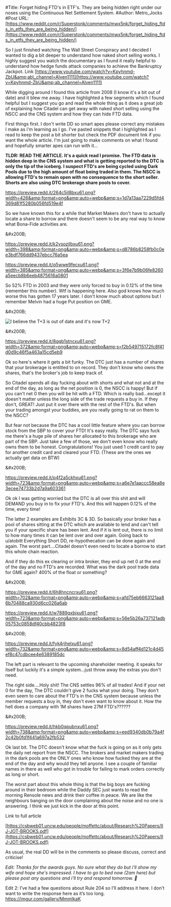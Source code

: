 #Title: Forget hiding FTD's in ETF's. They are being hidden right under our noses using the Continuous Net Settlement System.
#Author: Metro_Jocks
#Post URL: [https://www.reddit.com/r/Superstonk/comments/mwx5nk/forget_hiding_ftds_in_etfs_they_are_being_hidden/](https://www.reddit.com/r/Superstonk/comments/mwx5nk/forget_hiding_ftds_in_etfs_they_are_being_hidden/)


So I just finished watching The Wall Street Conspiracy and I decided I wanted to dig a bit deeper to understand how naked short selling works. I highly suggest you watch the documentary as I found it really helpful to understand how hedge funds attack companies to achieve the Bankruptcy Jackpot. Link [https://www.youtube.com/watch?v=Kpyhnmd-ZbU&amp;ab\_channel=Alven1111](https://www.youtube.com/watch?v=Kpyhnmd-ZbU&amp;ab_channel=Alven1111)

While digging around I found this article from 2008 (I know it's a bit out of date) and it blew me away. I have highlighted a few segments which I found helpful but I suggest you go and read the whole thing as it does a great job of explaining how Citadel can get away with naked short selling using the NSCC and the CNS system and how they can hide FTD data.

First things first. I don't write DD so smart apes please correct any mistakes I make as i'm learning as I go. I've pasted snippets that i highlighted as I read to keep the post a bit shorter but check the PDF document link if you want the whole article. I'm just going to make comments on what I found and hopefully smarter apes can run with it...

**TLDR: READ THE ARTICLE. It's a quick read I promise. The FTD data is hidden deep in the CNS system and what is getting reported to the DTC is only the tip of the iceberg. I suspect FTD's are being cycled using Dark Pools due to the high amount of float being traded in them. The NSCC is allowing FTD's to remain open with no consequence to the short seller. Shorts are also using DTC brokerage share pools to cover.**

https://preview.redd.it/264c5jl8bxu61.png?width=426&amp;format=png&amp;auto=webp&amp;s=1d7a13aa7229d5fd4369d81f5280b056fd519e4f

So we have known this for a while that Market Makers don't have to actually locate a share to borrow and there doesn't seem to be any real way to know what Bona-Fide activities are.

&amp;#x200B;

https://preview.redd.it/k2ysozilbxu61.png?width=398&amp;format=png&amp;auto=webp&amp;s=d8786b8258fb0c0ee3bdf766dd9437ebcc76a5ea

https://preview.redd.it/q5wwe9fecxu61.png?width=385&amp;format=png&amp;auto=webp&amp;s=3f6e7b9b06fe8260a5eecb8b6eeb4875616a0801

So 52% FTD in 2003 and they were only forced to buy in 0.12% of the time (remember this number). Wtf is happening here. Also god knows how much worse this has gotten 17 years later. I don't know much about options but I remember Melvin had a huge Put position on GME.

&amp;#x200B;

![I believe the T+3 is out of date and it's now T+2](https://preview.redd.it/fjhow3lkcxu61.png?width=733&amp;format=png&amp;auto=webp&amp;s=8db102a7ad5b736e054ac0bb8ae626357b02eabc)

&amp;#x200B;

https://preview.redd.it/8qqb1stncxu61.png?width=372&amp;format=png&amp;auto=webp&amp;s=f2b549715172fc8f41d0d9c46f5a463a15cd5eb9

Ok so here's where it gets a bit funky. The DTC just has a number of shares that your brokerage is entitled to on record. They don't know who owns the shares, that's the broker's job to keep track of.

So Citadel spends all day fucking about with shorts and what not and at the end of the day, as long as the net position is 0, the NSCC is happy! But if you can't net 0 then you will be hit with a FTD. Which is really bad...except it doesn't matter unless the long side of the trade requests a buy in. If they don't, GREAT! Just put it over there with the rest of the FTD's. But when your trading amongst your buddies, are you really going to rat on them to the NSCC?

But fear not because the DTC has a cool little feature where you can borrow stock from the SBP to cover your FTD! It's easy really. The DTC says fuck me there's a huge pile of shares her allocated to this brokerage who are part of the SBP. Just take a few of those, we don't even know who really owns them to be honest. Congratulations! You just used 1 credit card to pay for another credit card and cleared your FTD. (These are the ones we actually get data on BTW)

&amp;#x200B;

https://preview.redd.it/p4f2a5ckhxu61.png?width=723&amp;format=png&amp;auto=webp&amp;s=a6e7e1aaccc58ea8e3ecee74733b2d7a9a603361

Ok ok I was getting worried but the DTC is all over this shit and will DEMAND you buy in to fix your FTD's. And this will happen 0.12% of the time, every time!

The latter 2 examples are Exhibits 3C &amp; 3D. So basically your broker has a pool of shares sitting at the DTC which are available to lend and can't tell you if your specific share has been lent. And if it is lent out, there is no limit to how many times it can be lent over and over again. Going back to u/atobitt Everything Short DD, re-hypothecation can be done again and again. The worst part....Citadel doesn't even need to locate a borrow to start this whole chain reaction.

And if they do this ex clearing or intra broker, they end up net 0 at the end of the day and no FTD's are recorded. What was the dark pool trade data for GME again? 400% of the float or something?

&amp;#x200B;

https://preview.redd.it/6h8hncncrxu61.png?width=702&amp;format=png&amp;auto=webp&amp;s=afd75eb6663121aa86b70488ca930d6cc026a6ab

https://preview.redd.it/w7889qxbjxu61.png?width=723&amp;format=png&amp;auto=webp&amp;s=56e5b26a737121adb05753c0858df40cbb4823f8

&amp;#x200B;

https://preview.redd.it/fyk4rjhelxu61.png?width=732&amp;format=png&amp;auto=webp&amp;s=8d54aff4d121c4d45ef8c47cdbcee4e6389185dc

The left part is relevant to the upcoming shareholder meeting. it speaks for itself but luckily it's a simple system...just throw away the extras you don't need.

The right side....Holy shit! The CNS settles 96% of all trades! And if your net 0 for the day, The DTC couldn't give 2 fucks what your doing. They don't even seem to care about the FTD's in the CNS system because unless the member requests a buy in, they don't even want to know about it. How the hell does a company with 1M shares have 27M FTD's??????

&amp;#x200B;

https://preview.redd.it/hkb0qpubnxu61.png?width=738&amp;format=png&amp;auto=webp&amp;s=eed9340db0b79a4f2c42b0fd1f441a697a2fb532

Ok last bit. The DTC doesn't know what the fuck is going on as it only gets the daily net report from the NSCC. The brokers and market makers trading in the dark pools are the ONLY ones who know how fucked they are at the end of the day and why would they tell anyone. I see a couple of familiar names in there as well who got in trouble for failing to mark orders correctly as long or short.

The worst part about this whole thing is that the big boys are fucking around in their bedroom while the Daddy SEC just wants to read the morning Rensole news and drink their coffee in peace. We are like the neighbours banging on the door complaining about the noise and no one is answering. I think we just kick in the door at this point.

Link to full article

[https://csbweb01.uncw.edu/people/moffettc/about/Research%20Papers/IIJ-JOT-BROOKS.pdf](https://csbweb01.uncw.edu/people/moffettc/about/Research%20Papers/IIJ-JOT-BROOKS.pdf)

As usual, the real DD will be in the comments so please discuss, correct and criticise!

*Edit: Thanks for the awards guys. No sure what they do but i'll show my wife and hope she's impressed. I have to go to bed now (2am here) but please post any questions and i'll try and respond tomorrow. 🚀*

Edit 2: I’ve had a few questions about Rule 204 so I’ll address it here. I don’t want to write the response here as it’s too long. https://imgur.com/gallery/MmmIkaK